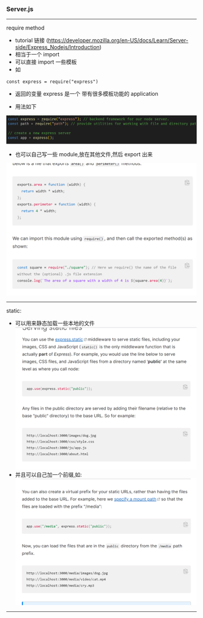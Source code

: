### $\text{Server.js}$

---

$\text{require method}$

- tutorial 链接 (https://developer.mozilla.org/en-US/docs/Learn/Server-side/Express_Nodejs/Introduction)
- 相当于一个 $\text{import}$
- 可以直接 $\text{import}$ 一些模板
- 如

```
const express = require("express")
```

- 返回的变量 $\text{express}$ 是一个 带有很多模板功能的 application

- 用法如下

![](2023-02-11-22-12-50.png)

- 也可以自己写一些 module,放在其他文件,然后 export 出来

![](2023-02-11-22-13-55.png)

---

$\text{static:}$

- 可以用来静态加载一些本地的文件
  ![](2023-02-11-23-36-28.png)
- 并且可以自己加一个前缀,如:
  ![](2023-02-11-23-37-03.png)

---
